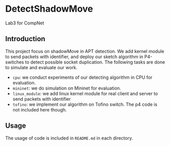 # DetectShadowMove
Lab3 for CompNet

## Introduction

This project focus on shadowMove in APT detection. We add kernel module to send packets with identifier, and deploy our sketch algorithm in P4-switches to detect possible socket duplication. The following tasks are done to simulate and evaluate our work.

* `cpu`: we conduct experiments of our detecting algorithm in CPU for evaluation.
* `mininet`: we do simulation on Mininet for evaluation.
* `linux_module`: we add linux kernel module for real client and server to send packets with identifier
* `tofino`: we implement our algorithm on Tofino switch. The p4 code is not included here though.

## Usage

The usage of code is included in `README.md` in each directory. 
